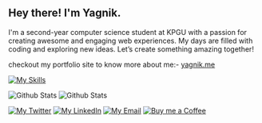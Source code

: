 ## Hey there! I'm Yagnik.

I'm a second-year computer science student at KPGU with a passion for creating awesome and engaging web experiences. My days are filled with coding and exploring new ideas. Let’s create something amazing together!

checkout my portfolio site to know more about me:- [yagnik.me](https://yagnik.me)

[![My Skills](https://skillicons.dev/icons?i=c,cpp,go,html,css,ts,react,next,svelte,astro,tailwind,materialui,nodejs,supabase,appwrite,postgres,mysql,mongodb,docker,git,python,fastapi,redis,vim&perline=8)](https://yagnik.me)

<picture>
  <source media="(prefers-color-scheme: dark)" srcset="https://github-readme-stats.vercel.app/api?username=yagnik-patel-47&theme=github_dark_dimmed&hide_border=true&count_private=true&hide=issues%2Ccontribs">
  <img alt="Github Stats" src="https://github-readme-stats.vercel.app/api?username=yagnik-patel-47&theme=swift&hide_border=true&count_private=true&hide=issues,contribs">
</picture>
<picture>
  <source media="(prefers-color-scheme: dark)" srcset="https://github-readme-stats.vercel.app/api/top-langs/?username=yagnik-patel-47&theme=github_dark_dimmed&hide_border=true&hide_progress=true&hide=javascript">
  <img alt="Github Stats" src="https://github-readme-stats.vercel.app/api/top-langs/?username=yagnik-patel-47&theme=swift&hide_border=true&hide_progress=true&hide=javascript">
</picture>

[![My Twitter](https://img.shields.io/badge/yagnik__pt-000?style=for-the-badge&logo=x&logoColor=white)](https://twitter.com/yagnik_pt)
[![My LinkedIn](https://img.shields.io/badge/yagnikpt-0A66C2?style=for-the-badge&logo=linkedin&logoColor=white)](https://linkedin.com/in/yagnikpt)
[![My Email](https://img.shields.io/badge/hello@yagnik.me-dc2626?logo=gmail&style=for-the-badge&logoColor=white)](mailto:hello@yagnik.me)
[![Buy me a Coffee](https://img.shields.io/badge/buy_me_a_coffee-FFDD00?style=for-the-badge&logo=buymeacoffee&logoColor=black)](https://buymeacoffee.com/yagnik)
